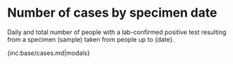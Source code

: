 # Number of cases by specimen date

Daily and total number of people with a lab-confirmed positive test resulting from a specimen (sample) taken from people up to {date}.

{inc:base/cases.md|modals}